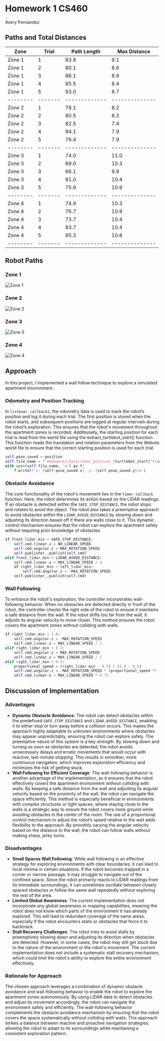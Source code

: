 # Homework 1 CS460

Avery Fernandez

## Paths and Total Distances

|  Zone  | Trial | Path Length | Max Distance |
|--------|-------|-------------|--------------|
| Zone 1 |   1   |    83.8     |     9.1      |
| Zone 1 |   2   |    80.1     |     8.6      |
| Zone 1 |   3   |    86.1     |     8.9      |
| Zone 1 |   4   |    85.5     |     8.4      |
| Zone 1 |   5   |    93.0     |     8.7      |
|--------|-------|-------------|--------------|
| Zone 2 |   1   |    78.1     |     8.2      |
| Zone 2 |   2   |    80.5     |     8.3      |
| Zone 2 |   3   |    82.5     |     7.4      |
| Zone 2 |   4   |    94.1     |     7.9      |
| Zone 2 |   5   |    76.4     |     7.9      |
|--------|-------|-------------|--------------|
| Zone 3 |   1   |    74.0     |     11.0     |
| Zone 3 |   2   |    69.0     |     10.3     |
| Zone 3 |   3   |    66.1     |     9.9      |
| Zone 3 |   4   |    81.0     |     10.4     |
| Zone 3 |   5   |    75.9     |     10.9     |
|--------|-------|-------------|--------------|
| Zone 4 |   1   |    74.9     |     10.3     |
| Zone 4 |   2   |    76.7     |     10.9     |
| Zone 4 |   3   |    73.7     |     10.4     |
| Zone 4 |   4   |    83.7     |     10.4     |
| Zone 4 |   5   |    85.3     |     10.8     |
|--------|-------|-------------|--------------|

## Robot Paths

### Zone 1

![Zone 1](./Zone%201_combined_map.png)

### Zone 2

![Zone 2](./Zone%202_combined_map.png)

### Zone 3

![Zone 3](./Zone%203_combined_map.png)

### Zone 4

![Zone 4](./Zone%204_combined_map.png)


## Approach

In this project, I implemented a wall follow technique to explore a simulated apartment environment.

### Odometry and Position Tracking

In `listener_callback2`, the odometry data is used to track the robot’s position and log it during each trial. The first position is stored when the robot starts, and subsequent positions are logged at regular intervals during the robot’s exploration. This ensures that the robot's movement throughout the apartment zones is recorded. Additionally, the starting position for each trial is read from the world file using the extract_turtlebot_start() function. This function reads the translation and rotation parameters from the Webots world file to ensure that the correct starting position is used for each trial.

```python
self.pose_saved = position
self.file_name = f'Homework1/data/robot_position_{turtlebot_start["translation"]}_{counter}.txt'
with open(self.file_name, 'a') as f:
    f.write(f'x: {self.pose_saved.x}, y: {self.pose_saved.y}\n')
```

### Obstacle Avoidance

The core functionality of the robot's movement lies in the `timer_callback` function. Here, the robot determines its action based on the LIDAR readings. If an obstacle is detected within the `SAFE_STOP_DISTANCE`, the robot stops and rotates to avoid the object. The robot also takes a preemptive approach to avoid obstacles within the `LIDAR_AVOID_DISTANCE` by slowing down and adjusting its direction based off if there are walls close to it. This dynamic control mechanism ensures that the robot can explore the apartment safely without requiring prior knowledge of obstacles.

```python
if front_lidar_min < SAFE_STOP_DISTANCE:
    self.cmd.linear.x = NO_LINEAR_SPEED
    self.cmd.angular.z = MAX_ROTATION_SPEED
    self.publisher_.publish(self.cmd)
elif front_lidar_min < LIDAR_AVOID_DISTANCE:
    self.cmd.linear.x = MAX_LINEAR_SPEED / 4
    if right_lidar_min < left_lidar_min:
        self.cmd.angular.z = -MAX_ROTATION_SPEED
    self.publisher_.publish(self.cmd)
```

### Wall Following

To enhance the robot's exploration, the controller incorporates wall-following behavior. When no obstacles are detected directly in front of the robot, the controller checks the right side of the robot to ensure it maintains a safe distance from the wall. If the robot drifts too far from the wall, it adjusts its angular velocity to move closer. This method ensures the robot covers the apartment zones without colliding with walls.

```python
if right_lidar_min > 1.0:
    self.cmd.angular.z = -MAX_ROTATION_SPEED
    self.cmd.linear.x = MAX_LINEAR_SPEED / 2
elif right_lidar_min < 0.2:
    self.cmd.angular.z = MAX_ROTATION_SPEED
    self.cmd.linear.x = MAX_LINEAR_SPEED / 2
elif right_lidar_min > 0.5:
    proportional_speed = (right_lidar_min - 0.5) / (1.0 - 0.5)
    self.cmd.angular.z = -MAX_ROTATION_SPEED * (proportional_speed ** .5)
    self.cmd.linear.x = MAX_LINEAR_SPEED * 0.75
```

## Discussion of Implementation

### Advantages

- **Dynamic Obstacle Avoidance**: The robot can detect obstacles within the predefined `SAFE_STOP_DISTANCE` and `LIDAR_AVOID_DISTANCE`, enabling it to either stop or turn away before a collision occurs. This makes the approach highly adaptable to unknown environments where obstacles may appear unpredictably, ensuring the robot can explore safely. The preemptive nature of this system is a key strength. By slowing down and turning as soon as obstacles are detected, the robot avoids unnecessary delays and erratic movements that would occur with reactive, last-minute stopping. This results in smoother, more continuous navigation, which improves exploration efficiency and minimizes the risk of getting stuck.
- **Wall Following for Efficient Coverage**: The wall-following behavior is another advantage of the implementation, as it ensures that the robot effectively covers the apartment environment without colliding with walls. By keeping a safe distance from the wall and adjusting its angular velocity based on the proximity of the wall, the robot can navigate the space efficiently. This method is especially beneficial in environments with complex structures or tight spaces, where staying close to the walls is a strategic way to ensure the robot covers more ground while avoiding obstacles in the center of the room. The use of a proportional control mechanism to adjust the robot’s speed relative to the wall adds flexibility to the approach. By smoothly varying the angular velocity based on the distance to the wall, the robot can follow walls without making sharp, jerky turns.

### Disadvantages

- **Small Spaces Wall Following**: While wall following is an effective strategy for exploring environments with clear boundaries, it can lead to local minima in certain situations. If the robot becomes trapped in a corner or narrow passage, it may struggle to navigate out of the confined space. Since the robot primarily reacts to LIDAR readings from its immediate surroundings, it can sometimes oscillate between closely spaced obstacles or follow the same wall repeatedly without exploring the rest of the area. 
- **Limited Global Awareness**: The current implementation does not incorporate any global awareness or mapping capabilities, meaning the robot does not know which parts of the environment it has already explored. This will lead to redundant coverage of the same areas, especially if the robot encounters stalls or obstacles that force it to backtrack.
- **Stall Recovery Challenges**: The robot tries to avoid stalls by preemptively slowing down and adjusting its direction when obstacles are detected. However, in some cases, the robot may still get stuck due to the nature of the environment or the robot's movement. The current implementation does not include a systematic stall recovery mechanism, which could limit the robot's ability to explore the entire environment effectively.

### Rationale for Approach

The chosen approach leverages a combination of dynamic obstacle avoidance and wall-following behavior to enable the robot to explore the apartment zones autonomously. By using LIDAR data to detect obstacles and adjust its movement accordingly, the robot can navigate the environment safely and efficiently. The wall-following behavior complements the obstacle avoidance mechanism by ensuring that the robot covers the space systematically without colliding with walls. This approach strikes a balance between reactive and proactive navigation strategies, allowing the robot to adapt to its surroundings while maintaining a consistent exploration pattern.